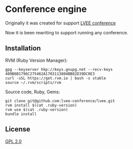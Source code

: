 Conference engine
=================

Originally it was created for support [LVEE conference](http://lvee.org)

Now it is been rewriting to support running any conference.


Installation
------------

RVM (Ruby Version Manager):

    gpg --keyserver hkp://keys.gnupg.net --recv-keys 409B6B1796C275462A1703113804BB82D39DC0E3
    curl -sSL https://get.rvm.io | bash -s stable
    source ~/.rvm/scripts/rvm

Source code, Ruby, Gems:

    git clone git@github.com:lvee-conference/lvee.git
    rvm install $(cat .ruby-version)
    rvm use $(cat .ruby-version)
    bundle install

License
-------

[GPL 2.0](https://gnu.org/licenses/old-licenses/gpl-2.0-standalone.html)
